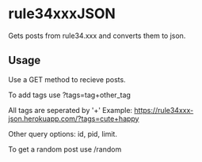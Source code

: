 # rule34xxxJSON
Gets posts from rule34.xxx and converts them to json.

## Usage

Use a GET method to recieve posts.

To add tags use ?tags=tag+other_tag

All tags are seperated by '+'
Example: https://rule34xxx-json.herokuapp.com/?tags=cute+happy

Other query options: id, pid, limit.

To get a random post use /random